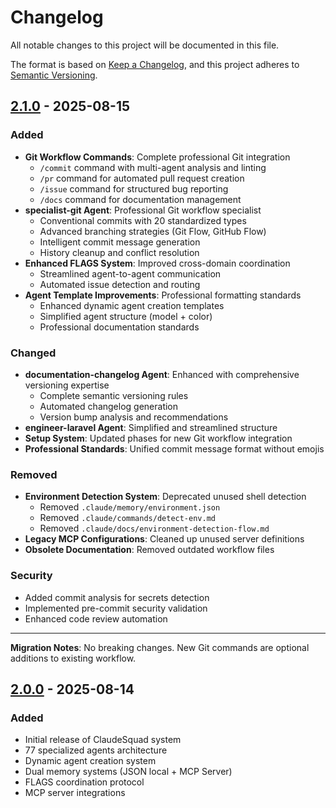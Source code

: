 # Changelog

All notable changes to this project will be documented in this file.

The format is based on [Keep a Changelog](https://keepachangelog.com/en/1.0.0/),
and this project adheres to [Semantic Versioning](https://semver.org/spec/v2.0.0.html).

## [2.1.0] - 2025-08-15

### Added
- **Git Workflow Commands**: Complete professional Git integration
  - `/commit` command with multi-agent analysis and linting
  - `/pr` command for automated pull request creation
  - `/issue` command for structured bug reporting
  - `/docs` command for documentation management
- **specialist-git Agent**: Professional Git workflow specialist
  - Conventional commits with 20 standardized types
  - Advanced branching strategies (Git Flow, GitHub Flow)
  - Intelligent commit message generation
  - History cleanup and conflict resolution
- **Enhanced FLAGS System**: Improved cross-domain coordination
  - Streamlined agent-to-agent communication
  - Automated issue detection and routing
- **Agent Template Improvements**: Professional formatting standards
  - Enhanced dynamic agent creation templates
  - Simplified agent structure (model + color)
  - Professional documentation standards

### Changed
- **documentation-changelog Agent**: Enhanced with comprehensive versioning expertise
  - Complete semantic versioning rules
  - Automated changelog generation
  - Version bump analysis and recommendations
- **engineer-laravel Agent**: Simplified and streamlined structure
- **Setup System**: Updated phases for new Git workflow integration
- **Professional Standards**: Unified commit message format without emojis

### Removed
- **Environment Detection System**: Deprecated unused shell detection
  - Removed `.claude/memory/environment.json`
  - Removed `.claude/commands/detect-env.md` 
  - Removed `.claude/docs/environment-detection-flow.md`
- **Legacy MCP Configurations**: Cleaned up unused server definitions
- **Obsolete Documentation**: Removed outdated workflow files

### Security
- Added commit analysis for secrets detection
- Implemented pre-commit security validation
- Enhanced code review automation

---

**Migration Notes**: No breaking changes. New Git commands are optional additions to existing workflow.

## [2.0.0] - 2025-08-14

### Added
- Initial release of ClaudeSquad system
- 77 specialized agents architecture
- Dynamic agent creation system
- Dual memory systems (JSON local + MCP Server)
- FLAGS coordination protocol
- MCP server integrations

[2.1.0]: https://github.com/user/ClaudeSquad/compare/v2.0.0...v2.1.0
[2.0.0]: https://github.com/user/ClaudeSquad/releases/tag/v2.0.0
